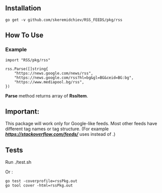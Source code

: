 ## Installation

```
go get -v github.com/skeremidchiev/RSS_FEEDS/pkg/rss
```

## How To Use

### Example

```
import "RSS/pkg/rss"

rss.Parse([]string{
    "https://news.google.com/news/rss",
    "https://news.google.com/rss?hl=bg&gl=BG&ceid=BG:bg",
    "https://www.mediapool.bg/rss",
})
```

**Parse** method returns array of **RssItem**.

## Important:

This package will work only for Google-like feeds.
Most other feeds have different tag names or tag structure.
(For example **_https://stackoverflow.com/feeds/_** uses **<entry>** instead of **<item>**.)

## Tests

Run ./test.sh

Or :

```
go test -coverprofile=rssPkg.out
go tool cover -html=rssPkg.out
```
